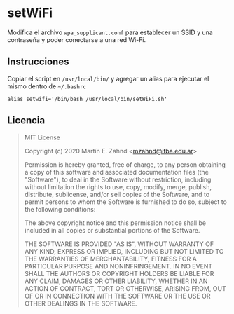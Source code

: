 # setWiFi

Modifica el archivo `wpa_supplicant.conf` para establecer un SSID y una contraseña y poder conectarse a una red Wi-Fi.

## Instrucciones
Copiar el script en `/usr/local/bin/` y agregar un alias para ejecutar el mismo dentro de `~/.bashrc`
```
alias setwifi='/bin/bash /usr/local/bin/setWiFi.sh'
```

## Licencia
> MIT License
> 
> Copyright (c) 2020 Martín E. Zahnd \<mzahnd@itba.edu.ar>
> 
> Permission is hereby granted, free of charge, to any person obtaining a copy of this software and associated documentation files (the "Software"), to deal in the Software without restriction, including without limitation the rights to use, copy, modify, merge, publish, distribute, sublicense, and/or sell copies of the Software, and to permit persons to whom the Software is furnished to do so, subject to the following conditions:
> 
> The above copyright notice and this permission notice shall be included in all copies or substantial portions of the Software.
> 
> THE SOFTWARE IS PROVIDED "AS IS", WITHOUT WARRANTY OF ANY KIND, EXPRESS OR IMPLIED, INCLUDING BUT NOT LIMITED TO THE WARRANTIES OF MERCHANTABILITY, FITNESS FOR A PARTICULAR PURPOSE AND NONINFRINGEMENT. IN NO EVENT SHALL THE AUTHORS OR COPYRIGHT HOLDERS BE LIABLE FOR ANY CLAIM, DAMAGES OR OTHER LIABILITY, WHETHER IN AN ACTION OF CONTRACT, TORT OR OTHERWISE, ARISING FROM, OUT OF OR IN CONNECTION WITH THE SOFTWARE OR THE USE OR OTHER DEALINGS IN THE SOFTWARE.
